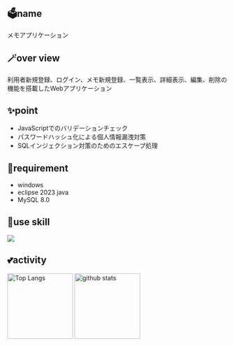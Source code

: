 ## 🗳name
メモアプリケーション

## 🪄over view
利用者新規登録、ログイン、メモ新規登録、一覧表示、詳細表示、編集、削除の機能を搭載したWebアプリケーション

## ✨point
- JavaScriptでのバリデーションチェック
- パスワードハッシュ化による個人情報漏洩対策
- SQLインジェクション対策のためのエスケープ処理

## 📱requirement
- windows 
- eclipse 2023 java
- MySQL 8.0

## 🌱use skill
<p align="left">
  <a href="https://skillicons.dev">
    <img src="https://skillicons.dev/icons?i=git,java,javascript,html,css" />
  </a>
</p>

## 💕activity
<p align="left"> 
  <img alt="Top Langs" height="150px" src="https://github-readme-stats.vercel.app/api/top-langs/?username=Mayukauchino&layout=compact&show_icons=true&theme=onedark" />
  <img alt="github stats" height="150px" src="https://github-readme-stats.vercel.app/api?username=Mayukauchino&theme=onedark&show_icons=ture" />
</p>

